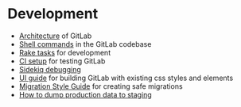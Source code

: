 # Development

- [Architecture](architecture.md) of GitLab
- [Shell commands](shell_commands.md) in the GitLab codebase
- [Rake tasks](rake_tasks.md) for development
- [CI setup](ci_setup.md) for testing GitLab
- [Sidekiq debugging](sidekiq_debugging.md)
- [UI guide](ui_guide.md) for building GitLab with existing css styles and elements
- [Migration Style Guide](migration_style_guide.md) for creating safe migrations
- [How to dump production data to staging](dump_db.md)
